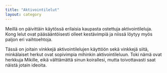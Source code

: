 ```yaml
---
title: "Aktivointilelut"
layout: category
---
```

Meillä on päivittäin käytössä erilaisia kaupasta ostettuja aktivointileluja. Kong lelut ovat pääsääntöisesti olleet kestävimpiä ja niissä löytyy myös paljon eri vaihtoehtoja.

Tässä on joitain vinkkejä aktivointilelujen käyttöön sekä vinkkejä siitä, minkälaiset herkut ovat sopivimpia mihinkin aktivointileluun. Toki nämä ovat herkkuja Mikille, eikä välttämättä sinun koirallesi, mutta toivottavasti saat näistä jotain ideoita.
